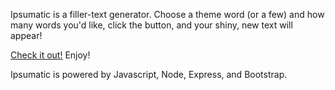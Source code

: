 Ipsumatic is a filler-text generator. Choose a theme word (or a few) and how many words you'd like, click the button, and your shiny, new text will appear!

[Check it out!](http://ipsumatic.herokuapp.com) Enjoy!

Ipsumatic is powered by Javascript, Node, Express, and Bootstrap. 